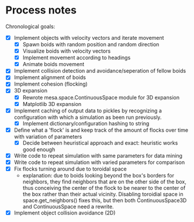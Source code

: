 # Process notes

Chronological goals:
- [x] Implement objects with velocity vectors and iterate movement
    - [x] Spawn boids with random position and random direction
    - [x] Visualize boids with velocity vectors
    - [x] Implement movement according to headings
    - [x] Animate boids movement
- [x] Implement collision detection and avoidance/seperation of fellow boids
- [x] Implement alignment of boids
- [x] Implement cohesion (flocking)
- [x] 3D expansion
    - [x] Rewrote mesa.space.ContinuousSpace module for 3D expansion
    - [x] Matplotlib 3D expansion
- [x] Implement caching of output data to pickles by recognizing a configuration with which a simulation as been run previously. 
    - [x] Implement dictionary/configuration hashing to string
- [x] Define what a 'flock' is and keep track  of the amount of flocks over time with variation of parameters
    - [x] Decide between heuristical approach and exact: heuristic works good enough
- [x] Write code to repeat simulation with same parameters for data mining
- [x] Write code to repeat simulation with varied parameters for comparison
- [x] Fix flocks turning around due to toroidal space
    - explanation: due to boids looking beyond the box's borders for neighbors, they find neighbors that are on the other side of the box, thus conceiving the center of the flock to be nearer to the center of the box rather than their actual vicinity. Disabling toroidial space in space.get_neighbors() fixes this, but then both ContinuousSpace3D and ContinuousSpace need a rewrite.
- [x] Implement object collision avoidance (2D)